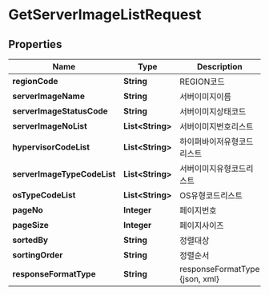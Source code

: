 
# GetServerImageListRequest

## Properties
Name | Type | Description | Notes
------------ | ------------- | ------------- | -------------
**regionCode** | **String** | REGION코드 |  [optional]
**serverImageName** | **String** | 서버이미지이름 |  [optional]
**serverImageStatusCode** | **String** | 서버이미지상태코드 |  [optional]
**serverImageNoList** | **List&lt;String&gt;** | 서버이미지번호리스트 |  [optional]
**hypervisorCodeList** | **List&lt;String&gt;** | 하이퍼바이저유형코드리스트 |  [optional]
**serverImageTypeCodeList** | **List&lt;String&gt;** | 서버이미지유형코드리스트 |  [optional]
**osTypeCodeList** | **List&lt;String&gt;** | OS유형코드리스트 |  [optional]
**pageNo** | **Integer** | 페이지번호 |  [optional]
**pageSize** | **Integer** | 페이지사이즈 |  [optional]
**sortedBy** | **String** | 정렬대상 |  [optional]
**sortingOrder** | **String** | 정렬순서 |  [optional]
**responseFormatType** | **String** | responseFormatType {json, xml} |  [optional]



